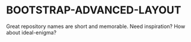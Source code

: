 # BOOTSTRAP-ADVANCED-LAYOUT
Great repository names are short and memorable. Need inspiration? How about ideal-enigma?
